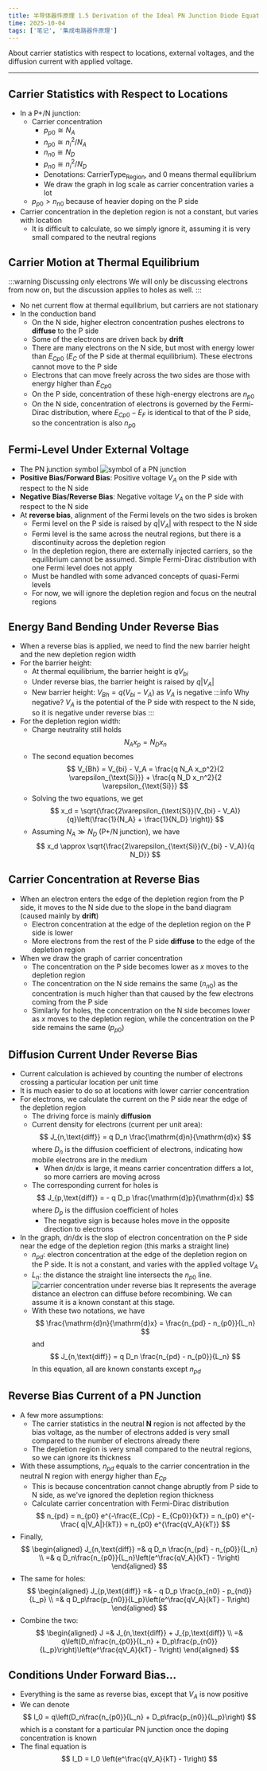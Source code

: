 ```yaml
---
title: 半导体器件原理 1.5 Derivation of the Ideal PN Junction Diode Equation
time: 2025-10-04
tags: ['笔记', '集成电路器件原理']
---
```


About carrier statistics with respect to locations, external voltages, and the diffusion current with applied voltage.

---

## Carrier Statistics with Respect to Locations

- In a P+/N junction:
  - Carrier concentration
    - $p_{p0} \cong N_A$
    - $n_{p0} \cong n_i^2 / N_A$
    - $n_{n0} \cong N_D$
    - $p_{n0} \cong n_i^2 / N_D$
    - Denotations: $\text{CarrierType}_{\text{Region}}$, and 0 means thermal equilibrium
    - We draw the graph in log scale as carrier concentration varies a lot
  - $p_{p0} \gt n_{n0}$ because of heavier doping on the P side
- Carrier concentration in the depletion region is not a constant, but varies with location
  - It is difficult to calculate, so we simply ignore it, assuming it is very small compared to the neutral regions

## Carrier Motion at Thermal Equilibrium

:::warning Discussing only electrons
We will only be discussing electrons from now on, but the discussion applies to holes as well.
:::

- No net current flow at thermal equilibrium, but carriers are not stationary
- In the conduction band
  - On the N side, higher electron concentration pushes electrons to **diffuse** to the P side
  - Some of the electrons are driven back by **drift**
  - There are many electrons on the N side, but most with energy lower than $E_{Cp0}$ ($E_C$ of the P side at thermal equilibrium). These electrons cannot move to the P side
  - Electrons that can move freely across the two sides are those with energy higher than $E_{Cp0}$
  - On the P side, concentration of these high-energy electrons are $n_{p0}$
  - On the N side, concentration of electrons is governed by the Fermi-Dirac distribution, where $E_{Cp0} - E_F$ is identical to that of the P side, so the concentration is also $n_{p0}$

## Fermi-Level Under External Voltage

- The PN junction symbol
  ![symbol of a PN junction](./pn-junction-symbol.png)
- **Positive Bias/Forward Bias**: Positive voltage $V_A$ on the P side with respect to the N side
- **Negative Bias/Reverse Bias**: Negative voltage $V_A$ on the P side with respect to the N side
- At **reverse bias**, alignment of the Fermi levels on the two sides is broken
  - Fermi level on the P side is raised by $q|V_A|$ with respect to the N side
  - Fermi level is the same across the neutral regions, but there is a discontinuity across the depletion region
  - In the depletion region, there are externally injected carriers, so the equilibrium cannot be assumed. Simple Fermi-Dirac distribution with one Fermi level does not apply
  - Must be handled with some advanced concepts of quasi-Fermi levels
  - For now, we will ignore the depletion region and focus on the neutral regions

## Energy Band Bending Under Reverse Bias

- When a reverse bias is applied, we need to find the new barrier height and the new depletion region width
- For the barrier height:
  - At thermal equilibrium, the barrier height is $qV_{bi}$
  - Under reverse bias, the barrier height is raised by $q|V_A|$
  - New barrier height: $V_{Bh} = q(V_{bi} - V_A)$ as $V_A$ is negative
    :::info Why negative?
    $V_A$ is the potential of the P side with respect to the N side, so it is negative under reverse bias
    :::
- For the depletion region width:
  - Charge neutrality still holds
    $$
      N_A x_p = N_D x_n
    $$
  - The second equation becomes
    $$
      V_{Bh} = V_{bi} - V_A = \frac{q N_A x_p^2}{2 \varepsilon_{\text{Si}}} + \frac{q N_D x_n^2}{2 \varepsilon_{\text{Si}}}
    $$
  - Solving the two equations, we get
    $$
      x_d = \sqrt{\frac{2\varepsilon_{\text{Si}}(V_{bi} - V_A)}{q}\left(\frac{1}{N_A} + \frac{1}{N_D} \right)}
    $$
  - Assuming $N_A \gg N_D$ (P+/N junction), we have
    $$
      x_d \approx \sqrt{\frac{2\varepsilon_{\text{Si}}(V_{bi} - V_A)}{q N_D}}
    $$

## Carrier Concentration at Reverse Bias

- When an electron enters the edge of the depletion region from the P side, it moves to the N side due to the slope in the band diagram (caused mainly by **drift**)
  - Electron concentration at the edge of the depletion region on the P side is lower
  - More electrons from the rest of the P side **diffuse** to the edge of the depletion region
- When we draw the graph of carrier concentration
  - The concentration on the P side becomes lower as $x$ moves to the depletion region
  - The concentration on the N side remains the same ($n_{n0}$) as the concentration is much higher than that caused by the few electrons coming from the P side
  - Similarly for holes, the concentration on the N side becomes lower as $x$ moves to the depletion region, while the concentration on the P side remains the same ($p_{p0}$)

## Diffusion Current Under Reverse Bias

- Current calculation is achieved by counting the number of electrons crossing a particular location per unit time
- It is much easier to do so at locations with lower carrier concentration
- For electrons, we calculate the current on the P side near the edge of the depletion region
  - The driving force is mainly **diffusion**
  - Current density for electrons (current per unit area):
    $$
      J_{n,\text{diff}} = q D_n \frac{\mathrm{d}n}{\mathrm{d}x}
    $$
    where $D_n$ is the diffusion coefficient of electrons, indicating how mobile electrons are in the medium
    - When $\mathrm{d}n/\mathrm{d}x$ is large, it means carrier concentration differs a lot, so more carriers are moving across
  - The corresponding current for holes is
    $$
      J_{p,\text{diff}} = - q D_p \frac{\mathrm{d}p}{\mathrm{d}x}
    $$
    where $D_p$ is the diffusion coefficient of holes
    - The negative sign is because holes move in the opposite direction to electrons
- In the graph, $\mathrm{d}n/\mathrm{d}x$ is the slop of electron concentration on the P side near the edge of the depletion region (this marks a straight line)
  - $n_{pd}$: electron concentration at the edge of the depletion region on the P side. It is not a constant, and varies with the applied voltage $V_A$
  - $L_n$: the distance the straight line intersects the $n_{p0}$ line.
    ![carrier concentration under reverse bias](./carrier-concentration-under-reverse-bias.png)
    It represents the average distance an electron can diffuse before recombining. We can assume it is a known constant at this stage.
  - With these two notations, we have
    $$
      \frac{\mathrm{d}n}{\mathrm{d}x} = \frac{n_{pd} - n_{p0}}{L_n}
    $$
    and
    $$
      J_{n,\text{diff}} = q D_n \frac{n_{pd} - n_{p0}}{L_n}
    $$
    In this equation, all are known constants except $n_{pd}$

## Reverse Bias Current of a PN Junction

- A few more assumptions:
  - The carrier statistics in the neutral **N** region is not affected by the bias voltage, as the number of electrons added is very small compared to the number of electrons already there
  - The depletion region is very small compared to the neutral regions, so we can ignore its thickness
- With these assumptions, $n_{pd}$ equals to the carrier concentration in the neutral N region with energy higher than $E_{Cp}$
  - This is because concentration cannot change abruptly from P side to N side, as we've ignored the depletion region thickness
  - Calculate carrier concentration with Fermi-Dirac distribution
    $$
      n_{pd} = n_{p0} e^{-\frac{E_{Cp} - E_{Cp0}}{kT}} = n_{p0} e^{-\frac{ q|V_A|}{kT}} = n_{p0} e^{\frac{qV_A}{kT}}
    $$
- Finally,
  $$
  \begin{aligned}
    J_{n,\text{diff}} =& q D_n \frac{n_{pd} - n_{p0}}{L_n} \\
    =& q D_n\frac{n_{p0}}{L_n}\left(e^\frac{qV_A}{kT} - 1\right)
  \end{aligned}
  $$
- The same for holes:
  $$
  \begin{aligned}
    J_{p,\text{diff}} =& - q D_p \frac{p_{n0} - p_{nd}}{L_p} \\
    =& q D_p\frac{p_{n0}}{L_p}\left(e^\frac{qV_A}{kT} - 1\right)
  \end{aligned}
  $$
- Combine the two:
  $$
  \begin{aligned}
    J =& J_{n,\text{diff}} + J_{p,\text{diff}} \\
    =& q\left(D_n\frac{n_{p0}}{L_n} + D_p\frac{p_{n0}}{L_p}\right)\left(e^\frac{qV_A}{kT} - 1\right)
  \end{aligned}
  $$

## Conditions Under Forward Bias...

- Everything is the same as reverse bias, except that $V_A$ is now positive
- We can denote
  $$
    I_0 = q\left(D_n\frac{n_{p0}}{L_n} + D_p\frac{p_{n0}}{L_p}\right)
  $$
  which is a constant for a particular PN junction once the doping concentration is known
- The final equation is
  $$
    I_D = I_0 \left(e^\frac{qV_A}{kT} - 1\right)
  $$
